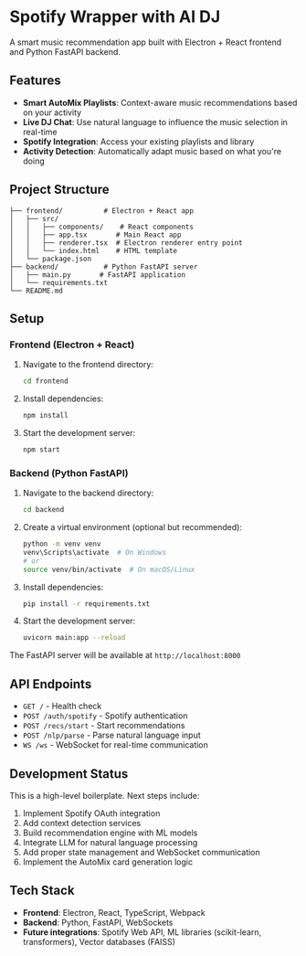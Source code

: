 # Spotify Wrapper with AI DJ

A smart music recommendation app built with Electron + React frontend and Python FastAPI backend.

## Features

- **Smart AutoMix Playlists**: Context-aware music recommendations based on your activity
- **Live DJ Chat**: Use natural language to influence the music selection in real-time
- **Spotify Integration**: Access your existing playlists and library
- **Activity Detection**: Automatically adapt music based on what you're doing

## Project Structure

```
├── frontend/          # Electron + React app
│   ├── src/
│   │   ├── components/    # React components
│   │   ├── app.tsx       # Main React app
│   │   ├── renderer.tsx  # Electron renderer entry point
│   │   └── index.html    # HTML template
│   └── package.json
├── backend/           # Python FastAPI server
│   ├── main.py       # FastAPI application
│   └── requirements.txt
└── README.md
```

## Setup

### Frontend (Electron + React)

1. Navigate to the frontend directory:
   ```bash
   cd frontend
   ```

2. Install dependencies:
   ```bash
   npm install
   ```

3. Start the development server:
   ```bash
   npm start
   ```

### Backend (Python FastAPI)

1. Navigate to the backend directory:
   ```bash
   cd backend
   ```

2. Create a virtual environment (optional but recommended):
   ```bash
   python -m venv venv
   venv\Scripts\activate  # On Windows
   # or
   source venv/bin/activate  # On macOS/Linux
   ```

3. Install dependencies:
   ```bash
   pip install -r requirements.txt
   ```

4. Start the development server:
   ```bash
   uvicorn main:app --reload
   ```

The FastAPI server will be available at `http://localhost:8000`

## API Endpoints

- `GET /` - Health check
- `POST /auth/spotify` - Spotify authentication
- `POST /recs/start` - Start recommendations
- `POST /nlp/parse` - Parse natural language input
- `WS /ws` - WebSocket for real-time communication

## Development Status

This is a high-level boilerplate. Next steps include:

1. Implement Spotify OAuth integration
2. Add context detection services
3. Build recommendation engine with ML models
4. Integrate LLM for natural language processing
5. Add proper state management and WebSocket communication
6. Implement the AutoMix card generation logic

## Tech Stack

- **Frontend**: Electron, React, TypeScript, Webpack
- **Backend**: Python, FastAPI, WebSockets
- **Future integrations**: Spotify Web API, ML libraries (scikit-learn, transformers), Vector databases (FAISS)